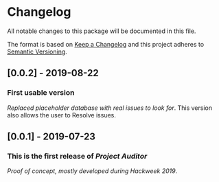 # Changelog
All notable changes to this package will be documented in this file.

The format is based on [Keep a Changelog](http://keepachangelog.com/en/1.0.0/)
and this project adheres to [Semantic Versioning](http://semver.org/spec/v2.0.0.html).

## [0.0.2] - 2019-08-22

### First usable version

*Replaced placeholder database with real issues to look for*. This version also allows the user to Resolve issues.

## [0.0.1] - 2019-07-23

### This is the first release of *Project Auditor*

*Proof of concept, mostly developed during Hackweek 2019*.